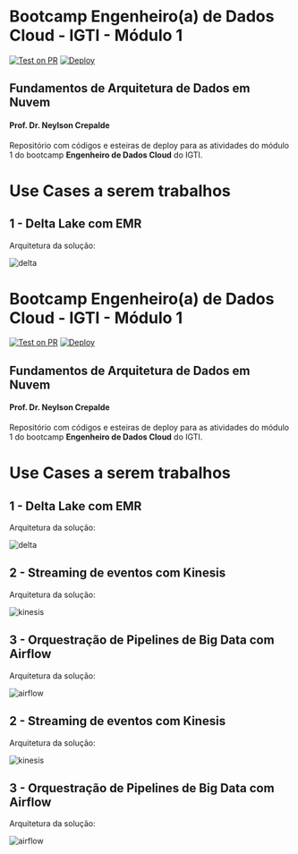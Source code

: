 # Bootcamp Engenheiro(a) de Dados Cloud - IGTI - Módulo 1

[![Test on PR](https://github.com/neylsoncrepalde/edc-mod1-exercise-igti/actions/workflows/test.yaml/badge.svg)](https://github.com/neylsoncrepalde/edc-mod1-exercise-igti/actions/workflows/test.yaml)
[![Deploy](https://github.com/neylsoncrepalde/edc-mod1-exercise-igti/actions/workflows/deploy.yaml/badge.svg)](https://github.com/neylsoncrepalde/edc-mod1-exercise-igti/actions/workflows/deploy.yaml)

## Fundamentos de Arquitetura de Dados em Nuvem

#### Prof. Dr. Neylson Crepalde

Repositório com códigos e esteiras de deploy para as atividades do módulo 1 do bootcamp **Engenheiro de Dados Cloud** do IGTI. 

# Use Cases a serem trabalhos

## 1 - Delta Lake com EMR

Arquitetura da solução:

![delta](img/edc_mod1_delta.png)
# Bootcamp Engenheiro(a) de Dados Cloud - IGTI - Módulo 1

[![Test on PR](https://github.com/neylsoncrepalde/edc-mod1-exercise-igti/actions/workflows/test.yaml/badge.svg)](https://github.com/neylsoncrepalde/edc-mod1-exercise-igti/actions/workflows/test.yaml)
[![Deploy](https://github.com/neylsoncrepalde/edc-mod1-exercise-igti/actions/workflows/deploy.yaml/badge.svg)](https://github.com/neylsoncrepalde/edc-mod1-exercise-igti/actions/workflows/deploy.yaml)

## Fundamentos de Arquitetura de Dados em Nuvem

#### Prof. Dr. Neylson Crepalde

Repositório com códigos e esteiras de deploy para as atividades do módulo 1 do bootcamp **Engenheiro de Dados Cloud** do IGTI. 

# Use Cases a serem trabalhos

## 1 - Delta Lake com EMR

Arquitetura da solução:

![delta](img/edc_mod1_delta.png)

## 2 - Streaming de eventos com Kinesis

Arquitetura da solução:

![kinesis](img/edc_mod1_delta-kinesis.png)

## 3 - Orquestração de Pipelines de Big Data com Airflow

Arquitetura da solução:

![airflow](img/edc_mod1_delta-airflow.png)
## 2 - Streaming de eventos com Kinesis

Arquitetura da solução:

![kinesis](img/edc_mod1_delta-kinesis.png)

## 3 - Orquestração de Pipelines de Big Data com Airflow

Arquitetura da solução:

![airflow](img/edc_mod1_delta-airflow.png)